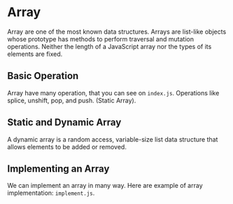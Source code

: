 # Array

Array are one of the most known data structures. Arrays are list-like objects whose prototype has methods to perform traversal and mutation operations. Neither the length of a JavaScript array nor the types of its elements are fixed.

## Basic Operation

Array have many operation, that you can see on `index.js`. Operations like splice, unshift, pop, and push. (Static Array).

## Static and Dynamic Array

A dynamic array is a random access, variable-size list data structure that allows elements to be added or removed.

## Implementing an Array

We can implement an array in many way. Here are example of array implementation: `implement.js`.
